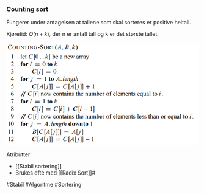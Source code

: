 ### Counting sort
Fungerer under antagelsen at tallene som skal sorteres er positive heltall. 

Kjøretid: $O(n+k)$, der n er antall tall og k er det største tallet.

![CountingSort](bilder/CountingSort.PNG)

Atributter:
* [[Stabil sortering]]
* Brukes ofte med [[Radix Sort]]#

#Stabil
#Algoritme
#Sortering 
